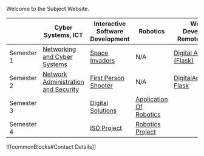 
Welcome to the Subject Website. 

|            | Cyber Systems, ICT                                                                                                                          | Interactive Software Development                                                       | Robotics                                                                                               | Website Development<br>Remote Learning                                                          |
| ---------- | ------------------------------------------------------------------------------------------------------------------------------------------- | -------------------------------------------------------------------------------------- | ------------------------------------------------------------------------------------------------------ | ----------------------------------------------------------------------------------------------- |
| Semester 1 | [Networking and Cyber Systems](Cyber/1%20-%20Networking%20and%20Cyber%20Systems/Networking%20and%20Cyber%20Systems.md)                      | [Space Invaders](ISD/1%20-%20Digital%20Assets/Space%20Invaders.md)                     | N/A                                                                                                    | [Digital Assets (Flask)](WebDev/1-Digital-Assets/Digital%20Assets%20(Flask).md)         |
| Semester 2 | [Network Administration and Security](Cyber/2%20-%20Network%20Administration%20and%20Security/Network%20Administration%20and%20Security.md) | [First Person Shooter](ISD/2%20-%20Digital%20Applications/First%20Person%20Shooter.md) | N/A                                                                                                    |  [DigitalApplications-Flask](WebDev/2-Digital-Applications/DigitalApplications-Flask.md)          |
| Semester 3 |                                                                                                                                             | [Digital Solutions](ISD/3%20-%20Digital%20Solutions/Digital%20Solutions.md)            | [Application Of Robotics](Robotics/3%20-%20Application%20of%20Robotics/Application%20Of%20Robotics.md) |                                                                                                 |
| Semester 4 |                                                                                                                                             | [ISD Project](ISD/4%20-%20Project/ISD%20Project.md)                                              | [Robotics Project](Robotics/4%20-%20Project/Robotics%20Project.md)                                                         |                                                                                                 |

![[commonBlocks#Contact Details]]
